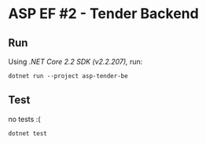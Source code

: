 # ASP EF #2 - Tender Backend

## Run

Using _.NET Core 2.2 SDK (v2.2.207),_ run:

```
dotnet run --project asp-tender-be
```

## Test

no tests :(

```
dotnet test
```
